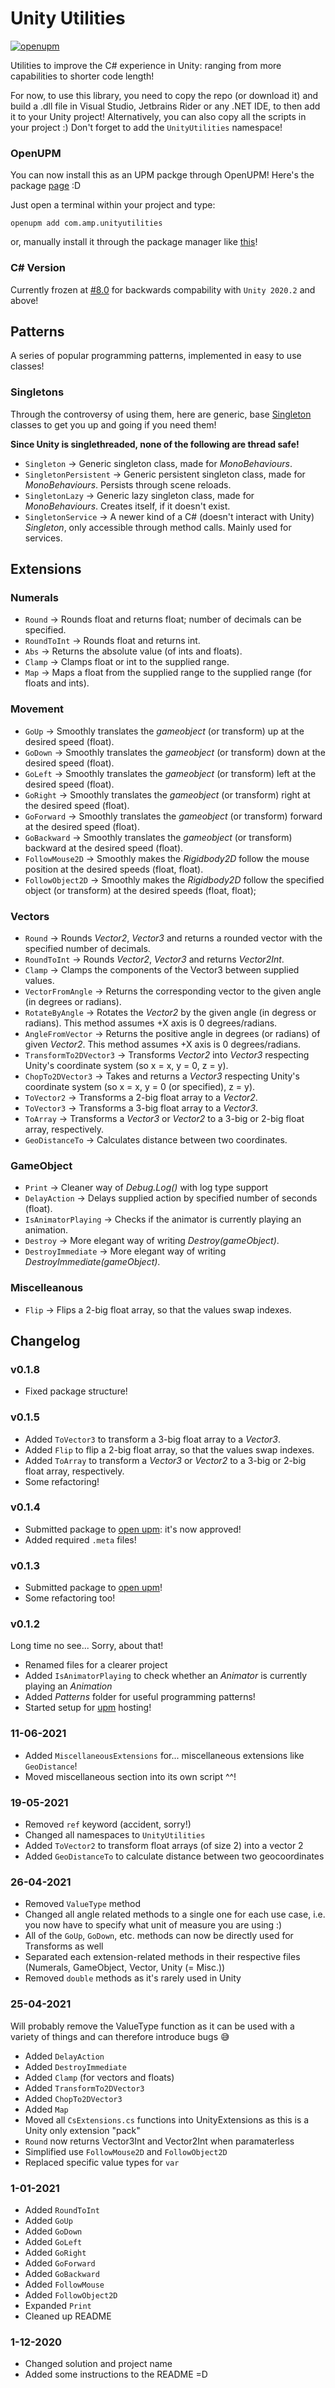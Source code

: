 # Unity Utilities

[![openupm](https://img.shields.io/npm/v/com.amp.unityutilities?label=openupm&registry_uri=https://package.openupm.com)](https://openupm.com/packages/com.amp.unityutilities/)

Utilities to improve the C# experience in Unity: ranging from more capabilities to shorter code length!

For now, to use this library, you need to copy the repo (or download it) and build a .dll file in Visual Studio,
Jetbrains Rider or any .NET IDE, to then add it to your Unity project! Alternatively, you can also copy all the scripts
in your project :) Don't forget to add the `UnityUtilities` namespace!

### OpenUPM

You can now install this as an UPM packge through OpenUPM! Here's the package [page](https://openupm.com/packages/com.amp.unityutilities/#) :D

Just open a terminal within your project and type:
```commandline
openupm add com.amp.unityutilities
```

or, manually install it through the package manager like [this](https://openupm.com/packages/com.amp.unityutilities/#modal-manualinstallation)!

### C# Version

Currently frozen at [#8.0](https://docs.microsoft.com/en-us/dotnet/csharp/whats-new/csharp-8) for backwards compability
with `Unity 2020.2` and above!

## Patterns

A series of popular programming patterns, implemented in easy to use classes!

### Singletons

Through the controversy of using them, here are generic,
base [Singleton](https://en.wikipedia.org/wiki/Singleton_pattern#:~:text=In%20software%20engineering%2C%20the%20singleton,mathematical%20concept%20of%20a%20singleton.)
classes to get you up and going if you need them!  

**Since Unity is singlethreaded, none of the following are thread safe!**

- `Singleton` &rarr; Generic singleton class, made for _MonoBehaviours_.
- `SingletonPersistent` &rarr; Generic persistent singleton class, made for _MonoBehaviours_. Persists through scene reloads.
- `SingletonLazy` &rarr; Generic lazy singleton class, made for _MonoBehaviours_. Creates itself, if it doesn't exist.
- `SingletonService` &rarr; A newer kind of a C# (doesn't interact with Unity) _Singleton_, only accessible through method calls. Mainly used for services.

## Extensions

### Numerals

- `Round` &rarr; Rounds float and returns float; number of decimals can be specified.
- `RoundToInt` &rarr; Rounds float and returns int.
- `Abs` &rarr; Returns the absolute value (of ints and floats).
- `Clamp` &rarr; Clamps float or int to the supplied range.
- `Map` &rarr; Maps a float from the supplied range to the supplied range (for floats and ints).

### Movement

- `GoUp` &rarr; Smoothly translates the _gameobject_ (or transform) up at the desired speed (float).
- `GoDown` &rarr; Smoothly translates the _gameobject_ (or transform) down at the desired speed (float).
- `GoLeft` &rarr; Smoothly translates the _gameobject_ (or transform) left at the desired speed (float).
- `GoRight` &rarr; Smoothly translates the _gameobject_ (or transform) right at the desired speed (float).
- `GoForward` &rarr; Smoothly translates the _gameobject_ (or transform) forward at the desired speed (float).
- `GoBackward` &rarr; Smoothly translates the _gameobject_ (or transform) backward at the desired speed (float).
- `FollowMouse2D` &rarr; Smoothly makes the _Rigidbody2D_ follow the mouse position at the desired speeds (float, float).
- `FollowObject2D` &rarr; Smoothly makes the _Rigidbody2D_ follow the specified object (or transform) at the desired
  speeds (float, float);

### Vectors

- `Round` &rarr; Rounds _Vector2_, _Vector3_ and returns a rounded vector with the specified number of decimals.
- `RoundToInt` &rarr; Rounds _Vector2_, _Vector3_ and returns _Vector2Int_.
- `Clamp` &rarr; Clamps the components of the Vector3 between supplied values.
- `VectorFromAngle` &rarr; Returns the corresponding vector to the given angle (in degrees or radians).
- `RotateByAngle` &rarr; Rotates the _Vector2_ by the given angle (in degress or radians). This method assumes +X axis
  is 0 degrees/radians.
- `AngleFromVector` &rarr; Returns the positive angle in degrees (or radians) of given _Vector2_. This method assumes +X
  axis is 0 degrees/radians.
- `TransformTo2DVector3` &rarr; Transforms _Vector2_ into _Vector3_ respecting Unity's coordinate system (so x = x, y =
  0, z = y).
- `ChopTo2DVector3` &rarr; Takes and returns a _Vector3_ respecting Unity's coordinate system (so x = x, y = 0 (or
  specified), z = y).
- `ToVector2` &rarr; Transforms a 2-big float array to a _Vector2_.
- `ToVector3` &rarr; Transforms a 3-big float array to a _Vector3_.
- `ToArray` &rarr; Transforms a _Vector3_ or _Vector2_ to a 3-big or 2-big float array, respectively.
- `GeoDistanceTo` &rarr; Calculates distance between two coordinates.

### GameObject

- `Print` &rarr; Cleaner way of _Debug.Log()_ with log type support
- `DelayAction` &rarr; Delays supplied action by specified number of seconds (float).
- `IsAnimatorPlaying` &rarr; Checks if the animator is currently playing an animation.
- `Destroy` &rarr; More elegant way of writing _Destroy(gameObject)_.
- `DestroyImmediate` &rarr; More elegant way of writing _DestroyImmediate(gameObject)_.

### Miscelleanous

- `Flip` &rarr; Flips a 2-big float array, so that the values swap indexes.

## Changelog

### v0.1.8

- Fixed package structure!

### v0.1.5

- Added `ToVector3` to transform a 3-big float array to a _Vector3_.
- Added `Flip` to flip a 2-big float array, so that the values swap indexes.
- Added `ToArray` to transform a _Vector3_ or _Vector2_ to a 3-big or 2-big float array, respectively.
- Some refactoring!

### v0.1.4

- Submitted package to [open upm](https://openupm.com/): it's now approved!
- Added required `.meta` files!

### v0.1.3

- Submitted package to [open upm](https://openupm.com/)!
- Some refactoring too!

### v0.1.2

Long time no see... Sorry, about that!

- Renamed files for a clearer project
- Added `IsAnimatorPlaying` to check whether an _Animator_ is currently playing an _Animation_
- Added _Patterns_ folder for useful programming patterns!
- Started setup for [upm](https://openupm.com/) hosting!

### 11-06-2021

- Added `MiscellaneousExtensions` for... miscellaneous extensions like `GeoDistance`!
- Moved miscellaneous section into its own script ^^!

### 19-05-2021

- Removed `ref` keyword (accident, sorry!)
- Changed all namespaces to `UnityUtilities`
- Added `ToVector2` to transform float arrays (of size 2) into a vector 2
- Added `GeoDistanceTo` to calculate distance between two geocoordinates

### 26-04-2021

- Removed `ValueType` method
- Changed all angle related methods to a single one for each use case, i.e. you now have to specify what unit of measure
  you are using :)
- All of the `GoUp`, `GoDown`, etc. methods can now be directly used for Transforms as well
- Separated each extension-related methods in their respective files (Numerals, GameObject, Vector, Unity (= Misc.))
- Removed `double` methods as it's rarely used in Unity

### 25-04-2021

Will probably remove the ValueType function as it can be used with a variety of things and can therefore introduce bugs
😅

- Added `DelayAction`
- Added `DestroyImmediate`
- Added `Clamp` (for vectors and floats)
- Added `TransformTo2DVector3`
- Added `ChopTo2DVector3`
- Added `Map`
- Moved all `CsExtensions.cs` functions into UnityExtensions as this is a Unity only extension "pack"
- `Round` now returns Vector3Int and Vector2Int when paramaterless
- Simplified use `FollowMouse2D` and `FollowObject2D`
- Replaced specific value types for `var`

### 1-01-2021

- Added `RoundToInt`
- Added `GoUp`
- Added `GoDown`
- Added `GoLeft`
- Added `GoRight`
- Added `GoForward`
- Added `GoBackward`
- Added `FollowMouse`
- Added `FollowObject2D`
- Expanded `Print`
- Cleaned up README

### 1-12-2020

- Changed solution and project name
- Added some instructions to the README =D
